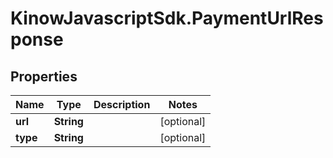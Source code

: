 # KinowJavascriptSdk.PaymentUrlResponse

## Properties
Name | Type | Description | Notes
------------ | ------------- | ------------- | -------------
**url** | **String** |  | [optional] 
**type** | **String** |  | [optional] 


